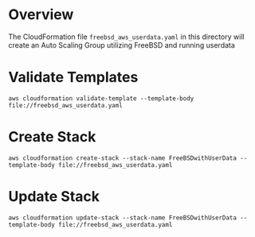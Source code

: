 # Overview
The CloudFormation file `freebsd_aws_userdata.yaml` in this directory will create an Auto Scaling Group utilizing FreeBSD and running userdata

# Validate Templates

`aws cloudformation validate-template --template-body file://freebsd_aws_userdata.yaml`

# Create Stack
`aws cloudformation create-stack --stack-name FreeBSDwithUserData --template-body file://freebsd_aws_userdata.yaml`

# Update Stack
`aws cloudformation update-stack --stack-name FreeBSDwithUserData --template-body file://freebsd_aws_userdata.yaml`
